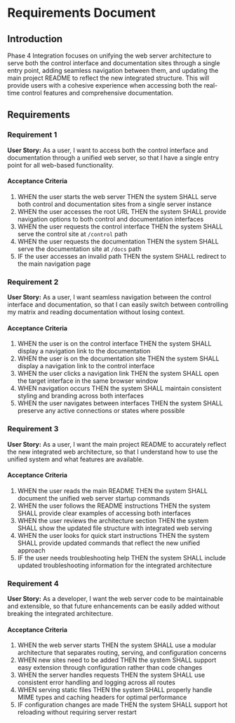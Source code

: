 # Requirements Document

## Introduction

Phase 4 Integration focuses on unifying the web server architecture to serve both the control interface and documentation sites through a single entry point, adding seamless navigation between them, and updating the main project README to reflect the new integrated structure. This will provide users with a cohesive experience when accessing both the real-time control features and comprehensive documentation.

## Requirements

### Requirement 1

**User Story:** As a user, I want to access both the control interface and documentation through a unified web server, so that I have a single entry point for all web-based functionality.

#### Acceptance Criteria

1. WHEN the user starts the web server THEN the system SHALL serve both control and documentation sites from a single server instance
2. WHEN the user accesses the root URL THEN the system SHALL provide navigation options to both control and documentation interfaces
3. WHEN the user requests the control interface THEN the system SHALL serve the control site at `/control` path
4. WHEN the user requests the documentation THEN the system SHALL serve the documentation site at `/docs` path
5. IF the user accesses an invalid path THEN the system SHALL redirect to the main navigation page

### Requirement 2

**User Story:** As a user, I want seamless navigation between the control interface and documentation, so that I can easily switch between controlling my matrix and reading documentation without losing context.

#### Acceptance Criteria

1. WHEN the user is on the control interface THEN the system SHALL display a navigation link to the documentation
2. WHEN the user is on the documentation site THEN the system SHALL display a navigation link to the control interface
3. WHEN the user clicks a navigation link THEN the system SHALL open the target interface in the same browser window
4. WHEN navigation occurs THEN the system SHALL maintain consistent styling and branding across both interfaces
5. WHEN the user navigates between interfaces THEN the system SHALL preserve any active connections or states where possible

### Requirement 3

**User Story:** As a user, I want the main project README to accurately reflect the new integrated web architecture, so that I understand how to use the unified system and what features are available.

#### Acceptance Criteria

1. WHEN the user reads the main README THEN the system SHALL document the unified web server startup commands
2. WHEN the user follows the README instructions THEN the system SHALL provide clear examples of accessing both interfaces
3. WHEN the user reviews the architecture section THEN the system SHALL show the updated file structure with integrated web serving
4. WHEN the user looks for quick start instructions THEN the system SHALL provide updated commands that reflect the new unified approach
5. IF the user needs troubleshooting help THEN the system SHALL include updated troubleshooting information for the integrated architecture

### Requirement 4

**User Story:** As a developer, I want the web server code to be maintainable and extensible, so that future enhancements can be easily added without breaking the integrated architecture.

#### Acceptance Criteria

1. WHEN the web server starts THEN the system SHALL use a modular architecture that separates routing, serving, and configuration concerns
2. WHEN new sites need to be added THEN the system SHALL support easy extension through configuration rather than code changes
3. WHEN the server handles requests THEN the system SHALL use consistent error handling and logging across all routes
4. WHEN serving static files THEN the system SHALL properly handle MIME types and caching headers for optimal performance
5. IF configuration changes are made THEN the system SHALL support hot reloading without requiring server restart